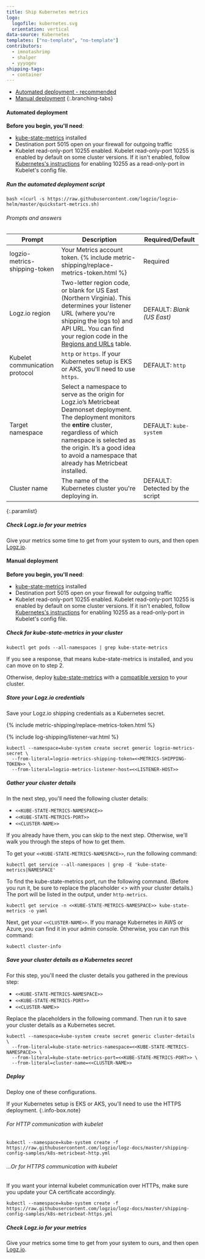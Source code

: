 ```yaml
---
title: Ship Kubernetes metrics
logo:
  logofile: kubernetes.svg
  orientation: vertical
data-source: Kubernetes
templates: ["no-template", "no-template"]
contributors:
  - imnotashrimp
  - shalper
  - yyyogev
shipping-tags:
  - container
---
```


<!-- tabContainer:start -->
<div class="branching-container">

* [Automated deployment - recommended](#automated-config)
* [Manual deployment](#manual-config)
{:.branching-tabs}

<!-- tab:start -->
<div id="automated-config">

#### Automated deployment


**Before you begin, you'll need**:

* [kube-state-metrics](https://github.com/kubernetes/kube-state-metrics) installed
* Destination port 5015 open on your firewall for outgoing traffic
* Kubelet read-only-port 10255 enabled. Kubelet read-only-port 10255 is enabled by default on some cluster versions. If it isn't enabled, follow [Kubernetes's instructions](https://kubernetes.io/docs/reference/command-line-tools-reference/kubelet/) for enabling 10255 as a read-only-port in Kubelet's config file.



<div class="tasklist">

##### Run the automated deployment script

```shell
bash <(curl -s https://raw.githubusercontent.com/logzio/logzio-helm/master/quickstart-metrics.sh)
```

###### Prompts and answers

| Prompt | Description | Required/Default|
|---|---|---|
| logzio-metrics-shipping-token  | Your Metrics account token. {% include metric-shipping/replace-metrics-token.html %} |Required|
| Logz.io region | Two-letter region code, or blank for US East (Northern Virginia). This determines your listener URL (where you're shipping the logs to) and API URL.    You can find your region code in the [Regions and URLs](https://docs.logz.io/user-guide/accounts/account-region.html#regions-and-urls) table. |DEFAULT: _Blank (US East)_ |
| Kubelet communication protocol | `http` or `https`. If your Kubernetes setup is EKS or AKS, you'll need to use `https`. |DEFAULT: `http`|
| Target namespace  | Select a namespace to serve as the origin for Logz.io’s Metricbeat Deamonset deployment. The deployment monitors the **entire** cluster, regardless of which namespace is selected as the origin. It’s a good idea to avoid a namespace that already has Metricbeat installed. |DEFAULT: `kube-system` |
| Cluster name | The name of the Kubernetes cluster you're deploying in. |DEFAULT: Detected by the script |

{:.paramlist}

##### Check Logz.io for your metrics

Give your metrics some time to get from your system to ours,
and then open [Logz.io](https://app.logz.io/#/dashboard/grafana/).

</div>

</div>
<!-- tab:end -->

<!-- tab:start -->
<div id="manual-config">

#### Manual deployment


**Before you begin, you'll need**:

* [kube-state-metrics](https://github.com/kubernetes/kube-state-metrics) installed
* Destination port 5015 open on your firewall for outgoing traffic
* Kubelet read-only-port 10255 enabled. Kubelet read-only-port 10255 is enabled by default on some cluster versions. If it isn't enabled, follow [Kubernetes's instructions](https://kubernetes.io/docs/reference/command-line-tools-reference/kubelet/) for enabling 10255 as a read-only-port in Kubelet's config file.

<div class="tasklist">

##### Check for kube-state-metrics in your cluster

```shell
kubectl get pods --all-namespaces | grep kube-state-metrics
```

If you see a response,
that means kube-state-metrics is installed,
and you can move on to step 2.

Otherwise, deploy [kube-state-metrics](https://github.com/kubernetes/kube-state-metrics)
with a [compatible version](https://github.com/kubernetes/kube-state-metrics#compatibility-matrix) to your cluster.

##### Store your Logz.io credentials

Save your Logz.io shipping credentials as a Kubernetes secret.

{% include metric-shipping/replace-metrics-token.html %}

{% include log-shipping/listener-var.html %} 

```shell
kubectl --namespace=kube-system create secret generic logzio-metrics-secret \
  --from-literal=logzio-metrics-shipping-token=<<METRICS-SHIPPING-TOKEN>> \
  --from-literal=logzio-metrics-listener-host=<<LISTENER-HOST>>
```

##### Gather your cluster details

In the next step, you'll need the following cluster details:

* `<<KUBE-STATE-METRICS-NAMESPACE>>`
* `<<KUBE-STATE-METRICS-PORT>>`
* `<<CLUSTER-NAME>>`

If you already have them, you can skip to the next step. Otherwise, we'll walk you through the steps of how to get them.

To get your `<<KUBE-STATE-METRICS-NAMESPACE>>`, run the following command:

```shell
kubectl get service --all-namespaces | grep -E 'kube-state-metrics|NAMESPACE'
```

To find the kube-state-metrics port, run the following command. (Before you run it, be sure to replace the placeholder <<KUBE-STATE-METRICS-NAMESPACE>> with your cluster details.) The port will be listed in the output, under `http-metrics`.

```shell
kubectl get service -n <<KUBE-STATE-METRICS-NAMESPACE>> kube-state-metrics -o yaml
```

Next, get your `<<CLUSTER-NAME>>`. If you manage Kubernetes in AWS or Azure,
you can find it in your admin console. Otherwise, you can run this command:

```shell
kubectl cluster-info
```

##### Save your cluster details as a Kubernetes secret

For this step, you'll need the cluster details you gathered in the previous step:

* `<<KUBE-STATE-METRICS-NAMESPACE>>`
* `<<KUBE-STATE-METRICS-PORT>>`
* `<<CLUSTER-NAME>>`

Replace the placeholders in the following command. Then run it to save your cluster details as a Kubernetes secret.

```shell
kubectl --namespace=kube-system create secret generic cluster-details \
  --from-literal=kube-state-metrics-namespace=<<KUBE-STATE-METRICS-NAMESPACE>> \
  --from-literal=kube-state-metrics-port=<<KUBE-STATE-METRICS-PORT>> \
  --from-literal=cluster-name=<<CLUSTER-NAME>>
```

##### Deploy

Deploy one of these configurations.

<!-- info-box-start:info -->
If your Kubernetes setup is EKS or AKS,
you'll need to use the HTTPS deployment.
{:.info-box.note}
<!-- info-box-end -->


###### For HTTP communication with kubelet

```shell
kubectl --namespace=kube-system create -f https://raw.githubusercontent.com/logzio/logz-docs/master/shipping-config-samples/k8s-metricbeat-http.yml
```

###### ...Or for HTTPS communication with kubelet

If you want your internal kubelet communication over HTTPs,
make sure you update your CA certificate accordingly.

```shell
kubectl --namespace=kube-system create -f https://raw.githubusercontent.com/logzio/logz-docs/master/shipping-config-samples/k8s-metricbeat-https.yml
```

##### Check Logz.io for your metrics

Give your metrics some time to get from your system to ours,
and then open [Logz.io](https://app.logz.io/#/dashboard/grafana/).

</div>

</div>
<!-- tab:end -->

</div>
<!-- tabContainer:end -->
